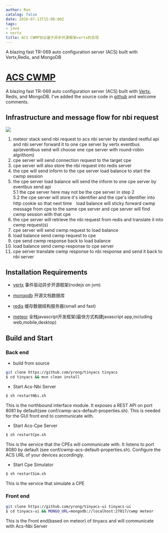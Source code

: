 ```yaml
---
author: Ron
catalog: false
date: 2016-07-13T15:00:00Z
tags:
- java
- vertx
title: ACS CWMP协议基于异步开源框架vertx的实现
---
```


A blazing fast TR-069 auto configuration server (ACS) built with Vertx,Redis, and MongoDB
<!--more-->

[ACS CWMP](https://www.broadband-forum.org/cwmp.php)
===============================
A blazing fast TR-069 auto configuration server (ACS) built with [Vertx](http://vertx.io/vertx2/), Redis, and MongoDB. I've added the source code in [github](https://github.com/yrong/tinyacs) and welcome comments.

## Infrastructure and message flow for nbi request 

![](/blog/img/cwmp.png)

1. meteor stack send nbi request to acs nbi server by standard restful api and nbi server forward it to one cpe server by vertx eventbus api(eventbus send will choose one cpe server with round-robin algrithom)
2. cpe server will send connection request to the target cpe
3. cpe server will also store the nbi request into redis server
4. the cpe will send inform to the cpe server load balance to start the cwmp session
5. the cpe server load balance will send the inform to one cpe server by eventbus send api  
	5.1 the cpe server here may not be the cpe server in step 2   
	5.2 the cpe server will store it's identifier and the cpe's identifier into http cookie so that next time　load balance will sticky forward cwmp message from cpe to the same cpe server and cpe server will find cwmp session with that cpe
6. the cpe server will retrieve the nbi request from redis and translate it into cwmp request(s)
7. cpe server will send cwmp request to load balance
8. load balance send cwmp request to cpe
9. cpe send cwmp response back to load balance
10. load balance send cwmp response to cpe server
11. cpe server translate cwmp response to nbi response and send it back to nbi server

## Installation Requirements

- [vertx](http://vertx.io/vertx2/install.html)
事件驱动异步开源框架(nodejs on jvm)

- [mongodb](https://docs.mongodb.com/manual/installation/)
开源文档数据库

- [redis](http://redis.io/topics/quickstart)
缓存数据结构服务器(small and fast)

- [meteor](https://www.meteor.com/install)
全栈javascript开发框架(最快方式构建javascript app,including web,mobile,desktop)

## Build and Start

### Back end

+ build from source

``` bash
git clone https://github.com/yrong/tinyacs tinyacs
$ cd tinyacs && mvn clean install
```

+ Start Acs-Nbi Server

``` bash
$ sh restartNbi.sh
```
This is the northbound interface module. It exposes a REST API on port 8081 by default(see conf/cwmp-acs-default-properties.sh). This is needed for the GUI front end to communicate with.

+ Start Acs-Cpe Server

``` bash
$ sh restartCpe.sh
```
This is the service that the CPEs will communicate with. It listens to port 8080 by default (see conf/cwmp-acs-default-properties.sh). Configure the ACS URL of your devices accordingly.

+ Start Cpe Simulator

``` bash
$ sh restartSim.sh
```
This is the service that simulate a CPE 


### Front end
``` bash
git clone https://github.com/yrong/tinyacs-ui tinyacs-ui
$ cd tinyacs-ui && MONGO_URL=mongodb://localhost:27017/cwmp meteor
```
This is the Front end(based on meteor) of tinyacs and will communicate with Acs-Nbi Server



